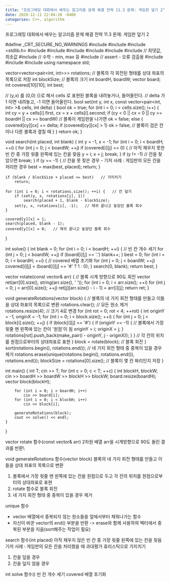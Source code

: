 ```yaml
---
title: "프로그래밍 대회에서 배우는 알고리즘 문제 해결 전략 11.3 문제: 게임판 덮기 2"
date: 2020-12-11 22:04:28 -0400
categories: C++, algorithm
---
```


프로그래밍 대회에서 배우는 알고리즘 문제 해결 전략 11.3 문제: 게임판 덮기 2



#define _CRT_SECURE_NO_WARNINGS
#include <numeric>
#include <cstdio>
#include <stdlib.h>
#include <iostream>
#include <cstring>
#include <string>
#include <algorithm>
#include <vector>
#include <climits>   // 최댓값, 최솟값
#include <cmath>   // 수학 - min, max 등
#include <cassert>   // assert - 오류 검출용
#include <queue>
#include <stack>
#include <deque>
using namespace std;

vector<vector<pair<int, int>>> rotations;   // 블록의 각 회전된 형태를 상대 좌표의 목록으로 저장
int blockSize;   // 블록의 크기
int boardH, boardW;
vector<string> board;
int covered[10][10];
int best;

// (y,x) 를 (0,0) 으로 해서 cells 로 표현된 블록을 내려놓거나, 들어올린다.
// delta 가 1 이면 내려놓고, -1 이면 들어올린다.
bool set(int y, int x, const vector<pair<int, int> >& cells, int delta) {
	bool ok = true;
	for (int i = 0; i < cells.size(); i++) {
		int cy = y + cells[i].first, cx = x + cells[i].second;
		if (cy < 0 || cx < 0 || cy >= boardH || cx >= boardW)   // 블록이 게임판을 나가면
			ok = false;
		else {
			covered[cy][cx] += delta;
			if (covered[cy][cx] > 1) ok = false;   // 블록이 검은 칸이나 다른 블록과 곂칠 때
		}
	}
	return ok;
}

void search(int placed, int blank) {
	int y = -1, x = -1;
	for (int i = 0; i < boardH; ++i) {
		for (int j = 0; j < boardW; ++j)
			if (covered[i][j] == 0) {   // 아직 채우지 못한 빈 칸 중 가장 윗줄 왼쪽에 있는 칸을 찾음
				y = i;
				x = j;
				break;
			}
		if (y != -1)   // 칸을 찾았으면
			break;
	}
	if (y == -1) {   // 칸을 못 찾은 경우 - 기저 사례 : 게임판의 모든 칸을 처리한 경우
		best = max(best, placed);
		return;
	}

	if (blank / blockSize + placed <= best)   // 가지치기
		return;

	for (int i = 0; i < rotations.size(); ++i) {   // 칸 덮기
		if (set(y, x, rotations[i], 1))
			search(placed + 1, blank - blockSize);
		set(y, x, rotations[i], -1);   // 재귀 끝나고 놓았던 블록 회수
	}

	covered[y][x] = 1;
	search(placed, blank - 1);
	covered[y][x] = 0;   // 재귀 끝나고 놓았던 블록 회수
}

int solve() {
	int blank = 0;
	for (int i = 0; i < boardH; ++i) {   // 빈 칸 개수 세기
		for (int j = 0; j < boardW; ++j)
			if (board[i][j] == '.')
				blank++;
	}
	best = 0;
	for (int i = 0; i < boardH; ++i) {   // covered 배열 초기화
		for (int j = 0; j < boardW; ++j)
			covered[i][j] = (board[i][j] == '#' ? 1 : 0);
	}
	search(0, blank);
	return best;
}

vector<string> rotate(const vector<string>& arr) {   // 블록 시계 방향으로 90도 회전
	vector<string> ret(arr[0].size(), string(arr.size(), ' '));
	for (int i = 0; i < arr.size(); ++i)
		for (int j = 0; j < arr[0].size(); ++j)
			ret[j][arr.size() - i - 1] = arr[i][j];
	return ret;
}

void generateRotations(vector<string> block) {   // 블록의 네 가지 회전 형태를 만들고 이들을 상대 좌표의 목록으로 변환
	rotations.clear();   // 모든 원소 제거
	rotations.resize(4);   // 크기 4로 변경
	for (int rot = 0; rot < 4; ++rot) {
		int originY = -1, originX = -1;
		for (int i = 0; i < block.size(); ++i) {
			for (int j = 0; j < block[i].size(); ++j) {
				if (block[i][j] == '#') {
					if (originY == -1) {   // 블록에서 가장 윗줄 맨 왼쪽에 있는 칸이 '원점'이 됨
						originY = i;
						originX = j;
					}
					rotations[rot].push_back(make_pair(i - originY, j - originX));
				}
			}   //  각 칸의 위치를 원점으로부터의 상대좌표로 표현
		}
		block = rotate(block);   // 블록 회전
	}
	sort(rotations.begin(), rotations.end());   // 네 가지 회전 형태 중 중복이 있을 경우 제거
	rotations.erase(unique(rotations.begin(), rotations.end()), rotations.end());
	blockSize = rotations[0].size();   // 블록이 몇 칸 짜리인지 저장
}

int main() {
	int T;
	cin >> T;
	for (int c = 0; c < T; ++c) {
		int blockH, blockW;
		cin >> boardH >> boardW >> blockH >> blockW;
		board.resize(boardH);
		vector<string> block(blockH);

		for (int i = 0; i < boardH; i++)
			cin >> board[i];
		for (int i = 0; i < blockH; i++)
			cin >> block[i];

		generateRotations(block);
		cout << solve() << endl;
	}
}



vector<string> rotate 함수(const vector<string>& arr)
2차원 배열 arr을 시계방향으로 90도 돌린 결과를 반환\

void generateRotations 함수(vector<string> block)
블록의 네 가지 회전 형태를 만들고 이들을 상대 좌표의 목록으로 변환
1. 블록에서 가장 윗줄 맨 왼쪽에 있는 칸을 원점으로 두고 각 칸의 위치를 원점으로부터의 상대좌표로 표현
2. rotate 함수로 블록 회전
3. 네 가지 회전 형태 중 중복이 있을 경우 제거

unique 함수
- vector 배열에서 중복되지 않는 원소들을 앞에서부터 채워나가는 함수
- 자신이 바꾼 vector의 end() 부분을 반환
-> erase와 함께 사용하여 벡터에서 중복된 부분을 지움(sort해주는 작업이 필요)

search 함수(int placed)
아직 채우지 않은 빈 칸 중 가장 윗줄 왼쪽에 있는 칸을 찾음
기저 사례 : 게임판의 모든 칸을 처리했을 때
과대평가 휴리스틱으로 가지치기
1. 칸을 덮을 경우
2. 칸을 덮지 않을 경우

int solve 함수()
빈 칸 개수 세기
covered 배열 초기화
